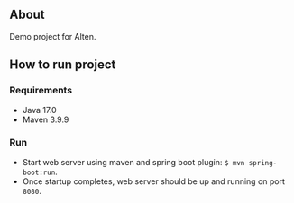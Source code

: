 ## About
Demo project for Alten.

## How to run project
### Requirements
- Java 17.0
- Maven 3.9.9

### Run
- Start web server using maven and spring boot plugin: `$ mvn spring-boot:run`.
- Once startup completes, web server should be up and running on port `8080`.
